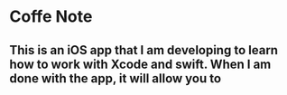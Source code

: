 # Coffe Note 
This is an iOS app that I am developing to learn how to work with Xcode and swift.
When I am done with the app, it will allow you to 
- 



